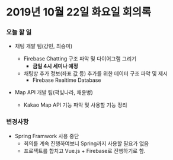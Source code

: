 # 2019년 10월 22일 화요일 회의록

### 오늘 할 일

- 채팅 개발 팀(강민, 최승미)

  - Firebase Chatting 구조 파악 및 다이어그램 그리기
    - **금일 4시 세미나 예정**
  - 채팅방 추가 정보(좌표 값 등) 추가를 위한 데이터 구조 파악 및 제시
    - Firebase Realtime Database

- Map API 개발 팀(곽빛나라, 채윤병)

  - Kakao Map API 기능 파악 및 사용할 기능 정리

    

### 변경사항

- Spring Framwork 사용 중단
  - 회의를 계속 진행하여보니 Spring까지 사용할 필요가 없음
  - 프로젝트를 합치고 Vue.js + Firebase로 진행하기로 함.


